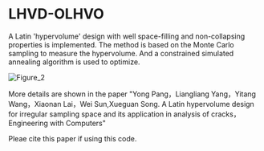 # LHVD-OLHVO
  A Latin 'hypervolume' design with well space-filling and non-collapsing properties is implemented. The method is based on the Monte Carlo sampling to measure the hypervolume. And a constrained simulated annealing algorithm is used to optimize. 
  
![Figure_2](https://user-images.githubusercontent.com/92717921/204068366-b8f58944-8d12-4867-986e-ff9a7275346e.png)

  More details are shown in the paper "Yong Pang，Liangliang Yang，Yitang Wang，Xiaonan Lai，Wei Sun,Xueguan Song. A Latin hypervolume design for irregular sampling space and its application in analysis of cracks，Engineering with Computers"
  
  Pleae cite this paper if using this code.
